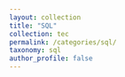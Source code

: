 ```yaml
---
layout: collection
title: "SQL"
collection: tec
permalink: /categories/sql/
taxonomy: sql
author_profile: false
---
```

